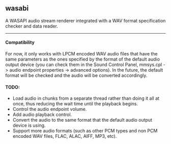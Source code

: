 ## wasabi
A WASAPI audio stream renderer integrated with a WAV format specification checker and data reader.

---

#### Compatibility
For now, it only works with LPCM encoded WAV audio files that have the same parameters as the ones specified by the format of the default audio output device (you can check them in the Sound Control Panel, mmsys.cpl -> audio endpoint properties -> advanced options). In the future, the default format will be checked and the audio will be converted accordingly.

#### TODO:
- Load audio in chunks from a separate thread rather than doing it all at once, thus reducing the wait time until the playback begins.
- Control the audio endpoint volume.
- Add audio playback control.
- Convert the audio to the same format that the default audio output device is using.
- Support more audio formats (such as other PCM types and non PCM encoded WAV files, FLAC, ALAC, AIFF, MP3, etc).

